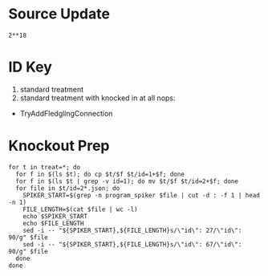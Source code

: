 # Source Update

`2**18`

# ID Key

1. standard treatment
2. standard treatment with knocked in at all nops:
  * TryAddFledglingConnection

# Knockout Prep

```
for t in treat=*; do
  for f in $(ls $t); do cp $t/$f $t/id=1+$f; done
  for f in $(ls $t | grep -v id=1); do mv $t/$f $t/id=2+$f; done
  for file in $t/id=2*.json; do
    SPIKER_START=$(grep -n program_spiker $file | cut -d : -f 1 | head -n 1)
    FILE_LENGTH=$(cat $file | wc -l)
    echo $SPIKER_START
    echo $FILE_LENGTH
    sed -i -- "${SPIKER_START},${FILE_LENGTH}s/\"id\": 27/\"id\": 90/g" $file
    sed -i -- "${SPIKER_START},${FILE_LENGTH}s/\"id\": 67/\"id\": 90/g" $file
  done
done
```
